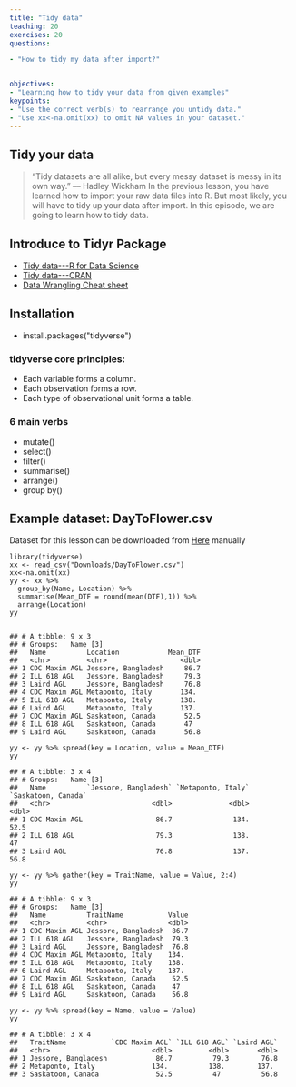 ```yaml
---
title: "Tidy data"
teaching: 20
exercises: 20
questions:

- "How to tidy my data after import?"


objectives:
- "Learning how to tidy your data from given examples"
keypoints:
- "Use the correct verb(s) to rearrange you untidy data."
- "Use xx<-na.omit(xx) to omit NA values in your dataset."
---
```

## Tidy your data
>“Tidy datasets are all alike, but every messy dataset is messy in its own way.” –– Hadley Wickham
In the previous lesson, you have learned how to import your raw data files into R. But most likely, you will have to tidy up your data after import. In this episode, we are going to learn how to tidy data. 


## Introduce to Tidyr Package

*  [Tidy data---R for Data Science ](https://r4ds.had.co.nz/tidy-data.html)
*  [Tidy data---CRAN ](https://cran.r-project.org/web/packages/tidyr/vignettes/tidy-data.html)
*  [Data Wrangling Cheat sheet ](https://rstudio.com/wp-content/uploads/2015/02/data-wrangling-cheatsheet.pdf)

## Installation
* install.packages("tidyverse")


### tidyverse core principles:
* Each variable forms a column.
* Each observation forms a row.
* Each type of observational unit forms a table.

### 6 main verbs
* mutate()
* select()
* filter()
* summarise()
* arrange()
* group by()

## Example dataset: DayToFlower.csv

Dataset for this lesson can be downloaded from [Here](https://figshare.com/articles/dataset/DayToFlower_csv/13622831/1) manually


```
library(tidyverse)
xx <- read_csv("Downloads/DayToFlower.csv")
xx<-na.omit(xx)
yy <- xx %>%
  group_by(Name, Location) %>%
  summarise(Mean_DTF = round(mean(DTF),1)) %>% 
  arrange(Location)
yy


```
```
## # A tibble: 9 x 3
## # Groups:   Name [3]
##   Name          Location            Mean_DTF
##   <chr>         <chr>                  <dbl>
## 1 CDC Maxim AGL Jessore, Bangladesh     86.7
## 2 ILL 618 AGL   Jessore, Bangladesh     79.3
## 3 Laird AGL     Jessore, Bangladesh     76.8
## 4 CDC Maxim AGL Metaponto, Italy       134. 
## 5 ILL 618 AGL   Metaponto, Italy       138. 
## 6 Laird AGL     Metaponto, Italy       137. 
## 7 CDC Maxim AGL Saskatoon, Canada       52.5
## 8 ILL 618 AGL   Saskatoon, Canada       47  
## 9 Laird AGL     Saskatoon, Canada       56.8
```

```
yy <- yy %>% spread(key = Location, value = Mean_DTF)
yy
```

```
## # A tibble: 3 x 4
## # Groups:   Name [3]
##   Name          `Jessore, Bangladesh` `Metaponto, Italy` `Saskatoon, Canada`
##   <chr>                         <dbl>              <dbl>               <dbl>
## 1 CDC Maxim AGL                  86.7               134.                52.5
## 2 ILL 618 AGL                    79.3               138.                47  
## 3 Laird AGL                      76.8               137.                56.8
```
```
yy <- yy %>% gather(key = TraitName, value = Value, 2:4)
yy
```
```
## # A tibble: 9 x 3
## # Groups:   Name [3]
##   Name          TraitName           Value
##   <chr>         <chr>               <dbl>
## 1 CDC Maxim AGL Jessore, Bangladesh  86.7
## 2 ILL 618 AGL   Jessore, Bangladesh  79.3
## 3 Laird AGL     Jessore, Bangladesh  76.8
## 4 CDC Maxim AGL Metaponto, Italy    134. 
## 5 ILL 618 AGL   Metaponto, Italy    138. 
## 6 Laird AGL     Metaponto, Italy    137. 
## 7 CDC Maxim AGL Saskatoon, Canada    52.5
## 8 ILL 618 AGL   Saskatoon, Canada    47  
## 9 Laird AGL     Saskatoon, Canada    56.8
```
```
yy <- yy %>% spread(key = Name, value = Value)
yy

```
```
## # A tibble: 3 x 4
##   TraitName           `CDC Maxim AGL` `ILL 618 AGL` `Laird AGL`
##   <chr>                         <dbl>         <dbl>       <dbl>
## 1 Jessore, Bangladesh            86.7          79.3        76.8
## 2 Metaponto, Italy              134.          138.        137. 
## 3 Saskatoon, Canada              52.5          47          56.8
```
